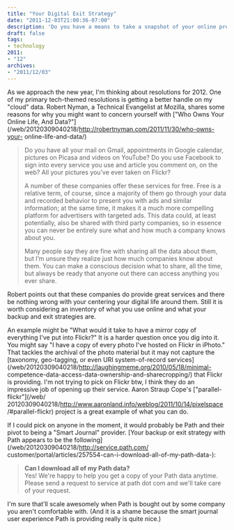 ```yaml
---
title: "Your Digital Exit Strategy"
date: "2011-12-03T21:00:36-07:00"
description: 'Do you have a means to take a snapshot of your online presence that will last the test of time, devices, platforms, and networks?'
draft: false
tags: 
- technology
2011:
- "12"
archives:
- "2011/12/03"
---
```

As we approach the new year, I'm thinking about resolutions for 2012. One of
my primary tech-themed resolutions is getting a better handle on my "cloud"
data. Robert Nyman, a Technical Evangelist at Mozilla, shares some reasons for
why you might want to concern yourself with ["Who Owns Your Online Life, And
Data?"](/web/20120309040218/http://robertnyman.com/2011/11/30/who-owns-your-
online-life-and-data/)

> Do you have all your mail on Gmail, appointments in Google calendar,
pictures on Picasa and videos on YouTube? Do you use Facebook to sign into
every service you use and article you comment on, on the web? All your
pictures you’ve ever taken on Flickr?
>
> A number of these companies offer these services for free. Free is a
relative term, of course, since a majority of them go through your data and
recorded behavior to present you with ads and similar information; at the same
time, it makes it a much more compelling platform for advertisers with
targeted ads. This data could, at least potentially, also be shared with third
party companies, so in essence you can never be entirely sure what and how
much a company knows about you.
>
> Many people say they are fine with sharing all the data about them, but I’m
unsure they realize just how much companies know about them. You can make a
conscious decision what to share, all the time, but always be ready that
anyone out there can access anything you ever share.

Robert points out that these companies do provide great services and there be
nothing wrong with your centering your digital life around them. Still it is
worth considering an inventory of what you use online and what your backup and
exit strategies are.

An example might be "What would it take to have a mirror copy of everything
I've put into Flickr?" It is a harder question once you dig into it. You might
say "I have a copy of every photo I've hosted on Flickr in iPhoto." That
tackles the archival of the photo material but it may not capture the
[taxonomy, geo-tagging, or even URI system-of-record
services](/web/20120309040218/http://laughingmeme.org/2010/05/18/minimal-
competence-data-access-data-ownership-and-sharecropping/) that Flickr is
providing. I'm not trying to pick on Flickr btw, I think they do an impressive
job of opening up their service. Aaron Straup Cope's ["parallel-flickr"](/web/
20120309040218/http://www.aaronland.info/weblog/2011/10/14/pixelspace
/#parallel-flickr) project is a great example of what you can do.

If I could pick on anyone in the moment, it would probably be Path and their
pivot to being a "Smart Journal" provider. [Your backup or exit strategy with
Path appears to be the following](/web/20120309040218/http://service.path.com/
customer/portal/articles/257554-can-i-download-all-of-my-path-data-):

> **Can I download all of my Path data?**  
> Yes! We're happy to help you get a copy of your Path data anytime. Please send
a request to service at path dot com and we'll take care of your request.

I'm sure that'll scale awesomely when Path is bought out by some company you
aren't comfortable with. (And it is a shame because the smart journal user
experience Path is providing really is quite nice.)
